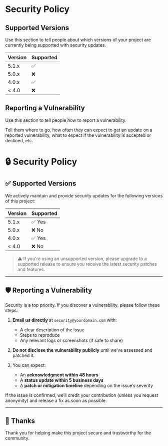 # Security Policy

## Supported Versions

Use this section to tell people about which versions of your project are
currently being supported with security updates.

| Version | Supported          |
| ------- | ------------------ |
| 5.1.x   | :white_check_mark: |
| 5.0.x   | :x:                |
| 4.0.x   | :white_check_mark: |
| < 4.0   | :x:                |

## Reporting a Vulnerability

Use this section to tell people how to report a vulnerability.

Tell them where to go, how often they can expect to get an update on a
reported vulnerability, what to expect if the vulnerability is accepted or
declined, etc.
# 🔒 Security Policy

## ✅ Supported Versions

We actively maintain and provide security updates for the following versions of this project:

| Version | Supported          |
|---------|--------------------|
| 5.1.x   | ✅ Yes              |
| 5.0.x   | ❌ No               |
| 4.0.x   | ✅ Yes              |
| < 4.0   | ❌ No               |

> ⚠️ If you're using an unsupported version, please upgrade to a supported release to ensure you receive the latest security patches and features.

---

## 🛡️ Reporting a Vulnerability

Security is a top priority. If you discover a vulnerability, please follow these steps:

1. **Email us directly** at `security@yourdomain.com` with:
   - A clear description of the issue
   - Steps to reproduce
   - Any relevant logs or screenshots (if safe to share)

2. **Do not disclose the vulnerability publicly** until we’ve assessed and patched it.

3. You can expect:
   - An **acknowledgment within 48 hours**
   - A **status update within 5 business days**
   - A **patch or mitigation timeline** depending on the issue’s severity

If the issue is confirmed, we’ll credit your contribution (unless you request anonymity) and release a fix as soon as possible.

---

## 🙏 Thanks

Thank you for helping make this project secure and trustworthy for the community.
